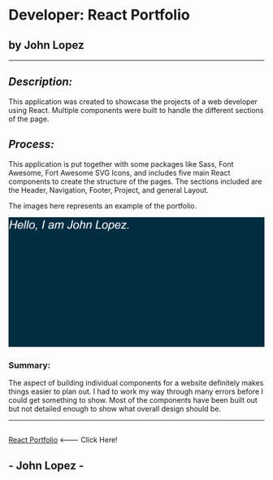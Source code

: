 # Developer: React Portfolio

## by John Lopez

---
## *Description:* 

This application was created to showcase the projects of a web developer using React. Multiple components were built to handle the different sections of the page. 

## *Process:*

This application is put together with some packages like Sass, Font Awesome, Fort Awesome SVG Icons, and includes five main React components to create the structure of the pages. The sections included are the Header, Navigation, Footer, Project, and general Layout.

The images here represents an example of the portfolio.  

![Portfolio Images](Assets/Images/portfolioWelcome.png)


### Summary: 

The aspect of building individual components for a website definitely makes things easier to plan out. I had to work my way through many errors before I could get something to show. Most of the components have been built out but not detailed enough to show what overall design should be. 


--- 
## 
[React Portfolio](https://github.com/Think-Again-Coder/ReactPortfolio/tree/main/john_lopez_portfolio) <--- Click Here!
## 

## - John Lopez -
